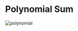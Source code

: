 # Polynomial Sum
![polynomial](https://user-images.githubusercontent.com/73332878/150387246-32ac636f-1ab4-4926-981b-e3e32dc7f6b1.png)

